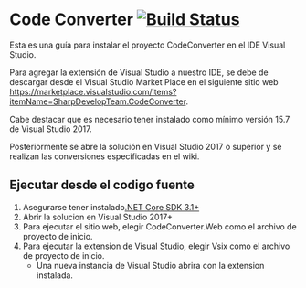 # Code Converter [![Build Status](https://icsharpcode.visualstudio.com/icsharpcode-pipelines/_apis/build/status/icsharpcode.CodeConverter?branchName=master)](https://icsharpcode.visualstudio.com/icsharpcode-pipelines/_build?definitionId=2&statusFilter=succeeded&repositoryFilter=2&branchFilter=32)

Esta es una guía para instalar el proyecto CodeConverter en el IDE Visual Studio.


Para agregar la extensión de Visual Studio a nuestro IDE, se debe de descargar desde el Visual Studio Market Place en el siguiente sitio web https://marketplace.visualstudio.com/items?itemName=SharpDevelopTeam.CodeConverter.

Cabe destacar que es necesario tener instalado como mínimo versión 15.7 de Visual Studio 2017.

Posteriormente se abre la solución en Visual Studio 2017 o superior y se realizan las conversiones especificadas en el wiki.


## Ejecutar desde el codigo fuente
1. Asegurarse tener instalado[.NET Core SDK 3.1+](https://dotnet.microsoft.com/download/dotnet-core/3.1)
2. Abrir la solucion en Visual Studio 2017+
3. Para ejecutar el sitio web, elegir CodeConverter.Web como el archivo de proyecto de inicio.
4. Para ejecutar la extension de Visual Studio, elegir Vsix como el archivo de proyecto de inicio.
   * Una nueva instancia de Visual Studio abrira con la extension instalada. 
